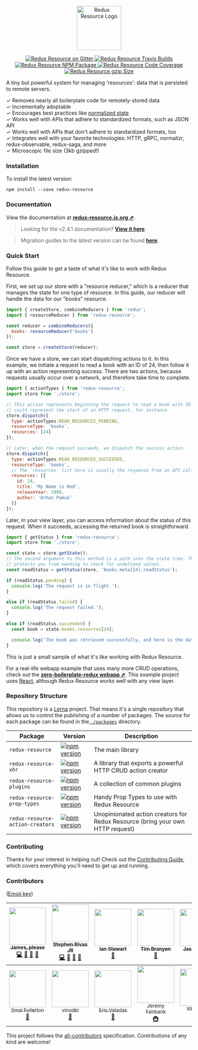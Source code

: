 <p align="center">
<a href="http://redux-resource.js.org">
<img src="https://user-images.githubusercontent.com/2322305/35489731-63e3bb20-044e-11e8-8211-b7d153722865.png" height="120" alt="Redux Resource Logo" aria-label="redux-resource.js.org" />
</a>
</p>

<p align="center">
  <a href="https://gitter.im/jmeas/redux-resource?utm_source=badge&utm_medium=badge&utm_campaign=pr-badge">
    <img src="https://badges.gitter.im/jmeas/redux-resource.svg" alt="Redux Resource on Gitter" />
  </a>
  <a href="https://travis-ci.org/jamesplease/redux-resource">
    <img src="http://img.shields.io/travis/jamesplease/redux-resource.svg?style=flat" alt="Redux Resource Travis Builds" />
  </a>
  <a href="https://www.npmjs.com/package/redux-resource">
    <img src="https://img.shields.io/npm/v/redux-resource.svg" alt="Redux Resource NPM Package" />
  </a>
  <a href="https://coveralls.io/github/jamesplease/redux-resource?branch=master">
    <img src="https://coveralls.io/repos/github/jamesplease/redux-resource/badge.svg?branch=master" alt="Redux Resource Code Coverage" />
  </a>
  <a href="https://unpkg.com/redux-resource/dist/redux-resource.min.js">
    <img src="http://img.badgesize.io/https://unpkg.com/redux-resource/dist/redux-resource.min.js?compression=gzip" alt="Redux Resource gzip Size" />
  </a>
</p>

A tiny but powerful system for managing 'resources': data that is persisted to
remote servers.

✓ Removes nearly all boilerplate code for remotely-stored data  
✓ Incrementally adoptable  
✓ Encourages best practices like [normalized state](http://redux.js.org/docs/recipes/reducers/NormalizingStateShape.html)  
✓ Works well with APIs that adhere to standardized formats, such as JSON API  
✓ Works well with APIs that don't adhere to standardized formats, too  
✓ Integrates well with your favorite technologies: HTTP, gRPC, normalizr, redux-observable, redux-saga, and more  
✓ Microscopic file size (3kb gzipped!)

### Installation

To install the latest version:

```
npm install --save redux-resource
```

### Documentation

View the documentation at
**[redux-resource.js.org ⇗](https://redux-resource.js.org/)**.

> Looking for the v2.4.1 documentation? **[View it here](https://jamesplease.github.io/redux-resource-2.4.1-docs/)**.

> Migration guides to the latest version can be found
> **[here](https://redux-resource.js.org/docs/other-guides/migration-guides.html)**.

### Quick Start

Follow this guide to get a taste of what it's like to work with Redux
Resource.

First, we set up our store with a "resource reducer," which is a reducer that
manages the state for one type of resource. In this guide, our reducer will
handle the data for our "books" resource.

```js
import { createStore, combineReducers } from 'redux';
import { resourceReducer } from 'redux-resource';

const reducer = combineReducers({
  books: resourceReducer('books')
});

const store = createStore(reducer);
```

Once we have a store, we can start dispatching actions to it. In this example,
we initiate a request to read a book with an ID of 24, then follow it up with an
action representing success. There are two actions, because requests usually
occur over a network, and therefore take time to complete.

```js
import { actionTypes } from 'redux-resource';
import store from './store';

// This action represents beginning the request to read a book with ID of 24. This
// could represent the start of an HTTP request, for instance.
store.dispatch({
  type: actionTypes.READ_RESOURCES_PENDING,
  resourceType: 'books',
  resources: [24]
});

// Later, when the request succeeds, we dispatch the success action.
store.dispatch({
  type: actionTypes.READ_RESOURCES_SUCCEEDED,
  resourceType: 'books',
  // The `resources` list here is usually the response from an API call
  resources: [{
    id: 24,
    title: 'My Name is Red',
    releaseYear: 1998,
    author: 'Orhan Pamuk'
  }]
});
```

Later, in your view layer, you can access information about the status of
this request. When it succeeds, accessing the returned book is straightforward.

```js
import { getStatus } from 'redux-resource';
import store from './store';

const state = store.getState();
// The second argument to this method is a path into the state tree. This method
// protects you from needing to check for undefined values.
const readStatus = getStatus(store, 'books.meta[24].readStatus');

if (readStatus.pending) {
  console.log('The request is in flight.');
}

else if (readStatus.failed) {
  console.log('The request failed.');
}

else if (readStatus.succeeded) {
  const book = state.books.resources[24];

  console.log('The book was retrieved successfully, and here is the data:', book);
}
```

This is just a small sample of what it's like working with Redux Resource.

For a real-life webapp example that uses many more CRUD operations, check out
the **[zero-boilerplate-redux webapp ⇗](https://github.com/jamesplease/zero-boilerplate-redux)**.
This example project uses [React](https://facebook.github.io/react/), although
Redux Resource works well with any view layer.

### Repository Structure

This repository is a [Lerna](https://github.com/lerna/lerna) project. That means
it's a single repository that allows us to control the publishing of a number
of packages. The source for each package can be found in the[
  `./packages`](https://github.com/jamesplease/redux-resource/tree/master/packages)
  directory.

| Package | Version | Description |
| ---- | ---- | ---- |
| `redux-resource` | [![npm version](https://img.shields.io/npm/v/redux-resource.svg)](https://www.npmjs.com/package/redux-resource) | The main library |
| `redux-resource-xhr` | [![npm version](https://img.shields.io/npm/v/redux-resource-xhr.svg)](https://www.npmjs.com/package/redux-resource-xhr) | A library that exports a powerful HTTP CRUD action creator |
| `redux-resource-plugins` | [![npm version](https://img.shields.io/npm/v/redux-resource-plugins.svg)](https://www.npmjs.com/package/redux-resource-plugins) | A collection of common plugins |
| `redux-resource-prop-types` | [![npm version](https://img.shields.io/npm/v/redux-resource-prop-types.svg)](https://www.npmjs.com/package/redux-resource-prop-types) | Handy Prop Types to use with Redux Resource |
| `redux-resource-action-creators` | [![npm version](https://img.shields.io/npm/v/redux-resource-action-creators.svg)](https://www.npmjs.com/package/redux-resource-action-creators) | Unopinionated action creators for Redux Resource (bring your own HTTP request) |

### Contributing

Thanks for your interest in helping out! Check out the
[Contributing Guide](./CONTRIBUTING.md), which covers everything you'll need to
 get up and running.

### Contributors

([Emoji key](https://github.com/kentcdodds/all-contributors#emoji-key))

<!-- ALL-CONTRIBUTORS-LIST:START - Do not remove or modify this section -->
| [<img src="https://avatars3.githubusercontent.com/u/2322305?v=4" width="100px;"/><br /><sub>James, please</sub>](http://www.jmeas.com)<br />[💻](https://github.com/jamesplease/redux-resource/commits?author=jamesplease "Code") [🔌](#plugin-jamesplease "Plugin/utility libraries") [📖](https://github.com/jamesplease/redux-resource/commits?author=jamesplease "Documentation") [🤔](#ideas-jamesplease "Ideas, Planning, & Feedback") | [<img src="https://avatars3.githubusercontent.com/u/682566?v=4" width="100px;"/><br /><sub>Stephen Rivas JR</sub>](http://www.stephenrivasjr.com)<br />[💻](https://github.com/jamesplease/redux-resource/commits?author=sprjr "Code") [🔌](#plugin-sprjr "Plugin/utility libraries") [📖](https://github.com/jamesplease/redux-resource/commits?author=sprjr "Documentation") [🤔](#ideas-sprjr "Ideas, Planning, & Feedback") | [<img src="https://avatars0.githubusercontent.com/u/4119765?v=4" width="100px;"/><br /><sub>Ian Stewart</sub>](https://github.com/ianmstew)<br />[🤔](#ideas-ianmstew "Ideas, Planning, & Feedback") | [<img src="https://avatars3.githubusercontent.com/u/181635?v=4" width="100px;"/><br /><sub>Tim Branyen</sub>](http://tbranyen.com/)<br />[🤔](#ideas-tbranyen "Ideas, Planning, & Feedback") | [<img src="https://avatars1.githubusercontent.com/u/254562?v=4" width="100px;"/><br /><sub>Jason Laster</sub>](https://github.com/jasonLaster)<br />[🤔](#ideas-jasonLaster "Ideas, Planning, & Feedback") | [<img src="https://avatars2.githubusercontent.com/u/1104846?v=4" width="100px;"/><br /><sub>marlonpp</sub>](https://github.com/marlonpp)<br />[🤔](#ideas-marlonpp "Ideas, Planning, & Feedback") | [<img src="https://avatars1.githubusercontent.com/u/4296756?v=4" width="100px;"/><br /><sub>Javier Porrero</sub>](https://github.com/JPorry)<br />[🤔](#ideas-JPorry "Ideas, Planning, & Feedback") |
| :---: | :---: | :---: | :---: | :---: | :---: | :---: |
| [<img src="https://avatars2.githubusercontent.com/u/25591356?v=4" width="100px;"/><br /><sub>Smai Fullerton</sub>](https://github.com/smaifullerton-wk)<br />[📖](https://github.com/jamesplease/redux-resource/commits?author=smaifullerton-wk "Documentation") | [<img src="https://avatars3.githubusercontent.com/u/276971?v=4" width="100px;"/><br /><sub>vinodkl</sub>](https://github.com/vinodkl)<br />[🤔](#ideas-vinodkl "Ideas, Planning, & Feedback") | [<img src="https://avatars3.githubusercontent.com/u/828125?v=4" width="100px;"/><br /><sub>Eric Valadas</sub>](https://github.com/ericvaladas)<br />[📖](https://github.com/jamesplease/redux-resource/commits?author=ericvaladas "Documentation") | [<img src="https://avatars0.githubusercontent.com/u/195580?v=4" width="100px;"/><br /><sub>Jeremy Fairbank</sub>](http://blog.jeremyfairbank.com)<br />[🚇](#infra-jfairbank "Infrastructure (Hosting, Build-Tools, etc)") | [<img src="https://avatars1.githubusercontent.com/u/4226956?v=4" width="100px;"/><br /><sub>Yihang Ho</sub>](https://www.yihangho.com)<br />[💻](https://github.com/jamesplease/redux-resource/commits?author=yihangho "Code") | [<img src="https://avatars2.githubusercontent.com/u/1026002?v=4" width="100px;"/><br /><sub>Bryce Reynolds</sub>](https://github.com/brycereynolds)<br />[💡](#example-brycereynolds "Examples") | [<img src="https://avatars1.githubusercontent.com/u/5614134?v=4" width="100px;"/><br /><sub>Ben Creasy</sub>](http://bencreasy.com)<br />[📖](https://github.com/jamesplease/redux-resource/commits?author=jcrben "Documentation") |
<!-- ALL-CONTRIBUTORS-LIST:END -->

This project follows the [all-contributors](https://github.com/kentcdodds/all-contributors)
specification. Contributions of any kind are welcome!

